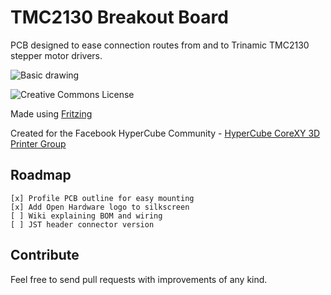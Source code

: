 # TMC2130 Breakout Board

PCB designed to ease connection routes from and to Trinamic TMC2130 stepper motor drivers.

![Basic drawing](https://carlcalderon.github.io/TMC2130-Breakout-Board/TMC2130_drawing.jpg)

![Creative Commons License](https://i.creativecommons.org/l/by-nc-sa/4.0/88x31.png)

Made using [Fritzing](http://fritzing.org/)

Created for the Facebook HyperCube Community - [HyperCube CoreXY 3D Printer Group](https://www.facebook.com/groups/1871049783171141/)

## Roadmap

    [x] Profile PCB outline for easy mounting
    [x] Add Open Hardware logo to silkscreen
    [ ] Wiki explaining BOM and wiring
    [ ] JST header connector version

## Contribute

Feel free to send pull requests with improvements of any kind.